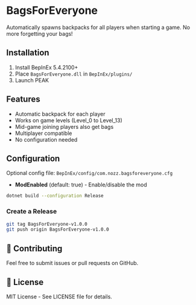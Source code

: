 # BagsForEveryone

Automatically spawns backpacks for all players when starting a game. No more forgetting your bags!

## Installation

1. Install BepInEx 5.4.2100+
2. Place `BagsForEveryone.dll` in `BepInEx/plugins/`
3. Launch PEAK

## Features

- Automatic backpack for each player
- Works on game levels (Level_0 to Level_13)
- Mid-game joining players also get bags
- Multiplayer compatible
- No configuration needed

## Configuration

Optional config file: `BepInEx/config/com.nozz.bagsforeveryone.cfg`

- **ModEnabled** (default: true) - Enable/disable the mod

```bash
dotnet build --configuration Release
```

### Create a Release

```bash
git tag BagsForEveryone-v1.0.0
git push origin BagsForEveryone-v1.0.0
```

## 🤝 Contributing

Feel free to submit issues or pull requests on GitHub.

## 📄 License

MIT License - See LICENSE file for details.
